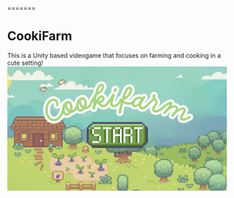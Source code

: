 =======
# CookiFarm
This is a Unity based videogame that focuses on farming and cooking in a cute setting!
![StartScreenImg](https://github.com/pamelasann/CookiFarm/blob/main/CookiFarm%20main.jpg)